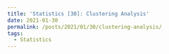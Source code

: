 ```yaml
---
title: 'Statistics [30]: Clustering Analysis'
date: 2021-01-30
permalink: /posts/2021/01/30/clustering-analysis/
tags:
  - Statistics
---
```


